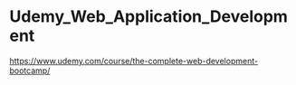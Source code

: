 # Udemy_Web_Application_Development
https://www.udemy.com/course/the-complete-web-development-bootcamp/
